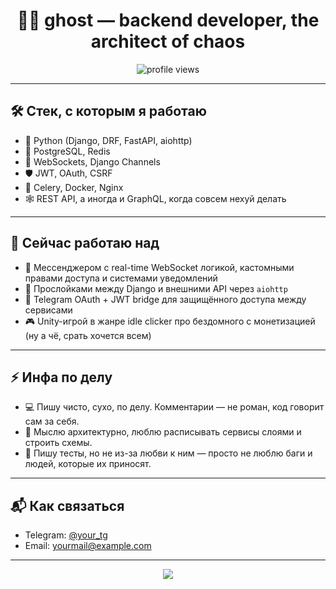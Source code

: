 <h1 align="center">👨‍💻 ghost — backend developer, the architect of chaos</h1>

<p align="center">
  <img src="https://komarev.com/ghpvc/?username=ghost-dev&style=flat-square&color=grey" alt="profile views" />
</p>

---

## 🛠 Стек, с которым я работаю

- 🐍 Python (Django, DRF, FastAPI, aiohttp)
- 🧠 PostgreSQL, Redis
- 🔌 WebSockets, Django Channels
- 🛡️ JWT, OAuth, CSRF
- 🧰 Celery, Docker, Nginx
- 🕸️ REST API, а иногда и GraphQL, когда совсем нехуй делать

---

## 🔧 Сейчас работаю над

- 💬 Мессенджером с real-time WebSocket логикой, кастомными правами доступа и системами уведомлений
- 🧩 Прослойками между Django и внешними API через `aiohttp`
- 🔐 Telegram OAuth + JWT bridge для защищённого доступа между сервисами
- 🎮 Unity-игрой в жанре idle clicker про бездомного с монетизацией (ну а чё, срать хочется всем)

---

## ⚡ Инфа по делу

- 💻 Пишу чисто, сухо, по делу. Комментарии — не роман, код говорит сам за себя.
- 🧠 Мыслю архитектурно, люблю расписывать сервисы слоями и строить схемы.
- 🧪 Пишу тесты, но не из-за любви к ним — просто не люблю баги и людей, которые их приносят.

---

## 📬 Как связаться

- Telegram: [@your_tg](https://t.me/your_tg)
- Email: yourmail@example.com

---

<p align="center">
  <img src="https://github-readme-stats.vercel.app/api?username=ghost-dev&show_icons=true&theme=tokyonight" />
</p>

